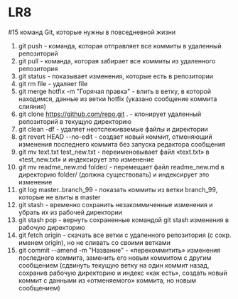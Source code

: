 # LR8
#15 команд Git, которые нужны в повседневной жизни
1.	git push - команда, которая отправляет все коммиты в удаленный репозиторий
2.	git pull - команда, которая забирает все коммиты из удаленного репозитория
3.	git status - показывает изменения, которые есть в репозитории
4.	git rm file - удаляет file
5.	git merge hotfix -m "Горячая правка" - влить в ветку, в которой находимся, данные из ветки hotfix (указано сообщение коммита слияния)
6.	git clone https://github.com/repo.git . - клонирует удаленный репозиторий в текущую директорию
7.	git clean -df - удаляет неотслеживаемые файлы и директории
8.	git revert HEAD --no-edit - создает новый коммит, отменяющий изменения последнего коммита без запуска редактора сообщения
9.	git mv text.txt test_new.txt - переименовывает файл «text.txt» в «test_new.txt» и индексирует это изменение
10.	git mv readme_new.md folder/ - перемещает файл readme_new.md в директорию folder/ (должна существовать) и индексирует это изменение
11.	git log master..branch_99 - показать коммиты из ветки branch_99, которые не влиты в master
12.	git stash - временно сохранить незакоммиченные изменения и убрать их из рабочей директории
13.	git stash pop - вернуть сохраненные командой git stash изменения в рабочую директорию
14.	git fetch origin - скачать все ветки с удаленного репозитория (с сокр. именем origin), но не сливать со своими ветками
15.	git commit --amend -m "Название" - «перекоммитить» изменения последнего коммита, заменить его новым коммитом с другим сообщением (сдвинуть текущую ветку на один коммит назад, сохранив рабочую директорию и индекс «как есть», создать новый коммит с данными из «отменяемого» коммита, но новым сообщением)
